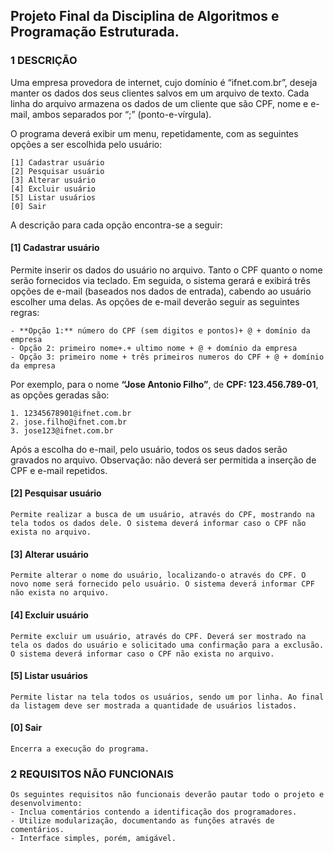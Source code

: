 ## Projeto Final da Disciplina de Algoritmos e Programação Estruturada.


### 1 DESCRIÇÃO

Uma empresa provedora de internet, cujo domínio é “ifnet.com.br”, deseja manter os dados dos seus clientes salvos em um arquivo de texto. Cada linha do arquivo armazena os dados de um cliente que são CPF, nome e e-mail, ambos separados por “;” (ponto-e-vírgula).

O programa deverá exibir um menu, repetidamente, com as seguintes opções a ser escolhida pelo usuário:

	[1] Cadastrar usuário
	[2] Pesquisar usuário
	[3] Alterar usuário
	[4] Excluir usuário
	[5] Listar usuários
	[0] Sair

A descrição para cada opção encontra-se a seguir:

#### [1] Cadastrar usuário

Permite inserir os dados do usuário no arquivo. Tanto o CPF quanto o nome serão fornecidos via teclado. Em seguida, o sistema gerará e exibirá três opções de e-mail (baseados nos dados de entrada), cabendo ao usuário escolher uma delas. As opções de e-mail deverão seguir as seguintes regras:

	- **Opção 1:** número do CPF (sem digitos e pontos)+ @ + domínio da empresa
	- Opção 2: primeiro nome+.+ ultimo nome + @ + domínio da empresa
	- Opção 3: primeiro nome + três primeiros numeros do CPF + @ + domínio da empresa

Por exemplo, para o nome **“Jose Antonio Filho”**, de **CPF: 123.456.789-01**, as opções geradas são:

	1. 12345678901@ifnet.com.br
	2. jose.filho@ifnet.com.br
	3. jose123@ifnet.com.br

Após a escolha do e-mail, pelo usuário, todos os seus dados serão gravados no arquivo.
Observação: não deverá ser permitida a inserção de CPF e e-mail repetidos.

#### [2] Pesquisar usuário

	Permite realizar a busca de um usuário, através do CPF, mostrando na tela todos os dados dele. O sistema deverá informar caso o CPF não exista no arquivo.

#### [3] Alterar usuário
	
	Permite alterar o nome do usuário, localizando-o através do CPF. O novo nome será fornecido pelo usuário. O sistema deverá informar CPF não exista no arquivo.

#### [4] Excluir usuário

	Permite excluir um usuário, através do CPF. Deverá ser mostrado na tela os dados do usuário e solicitado uma confirmação para a exclusão. O sistema deverá informar caso o CPF não exista no arquivo.

#### [5] Listar usuários
	Permite listar na tela todos os usuários, sendo um por linha. Ao final da listagem deve ser mostrada a quantidade de usuários listados.

#### [0] Sair
	Encerra a execução do programa.


### 2 REQUISITOS NÃO FUNCIONAIS
	Os seguintes requisitos não funcionais deverão pautar todo o projeto e desenvolvimento: 
	- Inclua comentários contendo a identificação dos programadores.
	- Utilize modularização, documentando as funções através de comentários.
	- Interface simples, porém, amigável.
